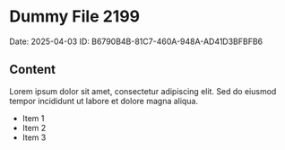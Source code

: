 # Dummy File 2199

Date: 2025-04-03
ID: B6790B4B-81C7-460A-948A-AD41D3BFBFB6

## Content

Lorem ipsum dolor sit amet, consectetur adipiscing elit.
Sed do eiusmod tempor incididunt ut labore et dolore magna aliqua.

* Item 1
* Item 2
* Item 3

